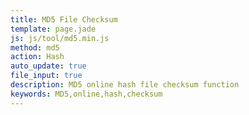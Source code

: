 ```yaml
---
title: MD5 File Checksum
template: page.jade
js: js/tool/md5.min.js
method: md5
action: Hash
auto_update: true
file_input: true
description: MD5 online hash file checksum function
keywords: MD5,online,hash,checksum
---
```

